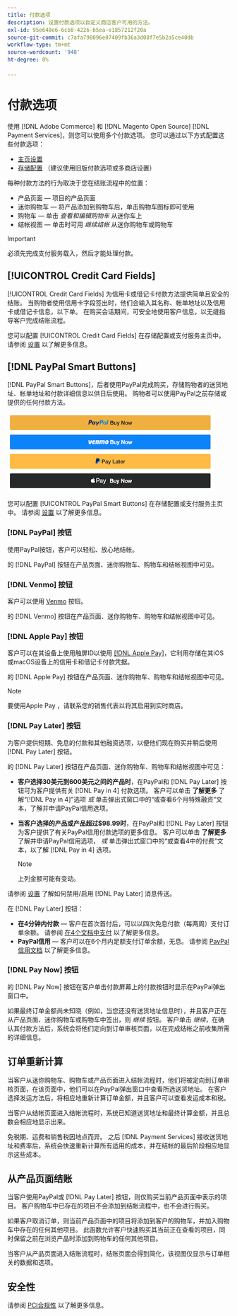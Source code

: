 ```yaml
---
title: 付款选项
description: 设置付款选项以自定义商店客户可用的方法。
exl-id: 95e648e6-6cb8-4226-b5ea-e1857212f20a
source-git-commit: c7afa798096e07409fb36a3d08f7e5b2a5ce40db
workflow-type: tm+mt
source-wordcount: '948'
ht-degree: 0%

---
```


# 付款选项

使用 [!DNL Adobe Commerce] 和 [!DNL Magento Open Source] [!DNL Payment Services]，则您可以使用多个付款选项。 您可以通过以下方式配置这些付款选项：

* [主页设置](payments-home.md)
* [存储配置](configure-admin.md) （建议使用旧版付款选项或多商店设置）

每种付款方法的行为取决于您在结账流程中的位置：

* 产品页面 — 项目的产品页面
* 迷你购物车 — 将产品添加到购物车后，单击购物车图标即可使用
* 购物车 — 单击 _查看和编辑购物车_ 从迷你车上
* 结帐视图 — 单击时可用 _继续结帐_ 从迷你购物车或购物车

>[!IMPORTANT]
>
>必须先完成支付服务载入，然后才能处理付款。

## [!UICONTROL Credit Card Fields]

[!UICONTROL Credit Card Fields] 为信用卡或借记卡付款方法提供简单且安全的结账。 当购物者使用信用卡字段签出时，他们会输入其名称、帐单地址以及信用卡或借记卡信息，以下单。 在购买会话期间，可安全地使用客户信息，以无缝指导客户完成结账流程。

您可以配置 [!UICONTROL Credit Card Fields] 在存储配置或支付服务主页中。 请参阅 [设置](settings.md#credit-card-fields) 以了解更多信息。

## [!DNL PayPal Smart Buttons]

[!DNL PayPal Smart Buttons]，后者使用PayPal完成购买，存储购物者的送货地址、帐单地址和付款详细信息以供日后使用。 购物者可以使用PayPal之前存储或提供的任何付款方法。

![[!DNL PayPal Smart Buttons] 选项](assets/buttons-md.png)

您可以配置 [!UICONTROL PayPal Smart Buttons] 在存储配置或支付服务主页中。  请参阅 [设置](settings.md#payment-buttons) 以了解更多信息。

### [!DNL PayPal] 按钮

使用PayPal按钮，客户可以轻松、放心地结帐。

的 [!DNL PayPal] 按钮在产品页面、迷你购物车、购物车和结帐视图中可见。

### [!DNL Venmo] 按钮

客户可以使用 [Venmo](https://venmo.com/) 按钮。

的 [!DNL Venmo] 按钮在产品页面、迷你购物车、购物车和结帐视图中可见。

### [!DNL Apple Pay] 按钮

客户可以在其设备上使用触屏ID以使用 [[!DNL Apple Pay]](https://www.apple.com/apple-pay/)，它利用存储在其iOS或macOS设备上的信用卡和借记卡付款凭据。

的 [!DNL Apple Pay] 按钮在产品页面、迷你购物车、购物车和结帐视图中可见。

>[!NOTE]
>
> 要使用Apple Pay ，请联系您的销售代表以将其启用到实时商店。

### [!DNL Pay Later] 按钮

为客户提供短期、免息的付款和其他融资选项，以便他们现在购买并稍后使用 [!DNL Pay Later] 按钮。

的 [!DNL Pay Later] 按钮在产品页面、迷你购物车、购物车和结帐视图中可见：

* **客户选择30美元到600美元之间的产品时**，在PayPal和 [!DNL Pay Later] 按钮可为客户提供有关 [!DNL Pay in 4] 付款选项。 客户可以单击 **了解更多** 了解“[!DNL Pay in 4]&quot;选项 _或_ 单击弹出式窗口中的“或查看6个月特殊融资”文本，了解并申请PayPal信用选项。
* **当客户选择的产品或产品超过$98.99时**，在PayPal和 [!DNL Pay Later] 按钮为客户提供了有关PayPal信用付款选项的更多信息。 客户可以单击 **了解更多** 了解并申请PayPal信用选项， _或_ 单击弹出式窗口中的“或查看4中的付费”文本，以了解 [!DNL Pay in 4] 选项。

   >[!NOTE]
   >
   >上列金额可能有变动。

请参阅 [设置](settings.md#payment-buttons) 了解如何禁用/启用 [!DNL Pay Later] 消息传送。

在 [!DNL Pay Later] 按钮：

* **在4分钟内付款** — 客户在首次首付后，可以以四次免息付款（每两周）支付订单余额。 请参阅 [在4个文档中支付](https://www.paypal.com/us/digital-wallet/ways-to-pay/buy-now-pay-later) 以了解更多信息。
* **PayPal信用** — 客户可以在6个月内足额支付订单余额，无息。 请参阅 [PayPal信用文档](https://www.paypal.com/us/webapps/mpp/paypal-credit) 以了解更多信息。

### [!DNL Pay Now] 按钮

的 [!DNL Pay Now] 按钮在客户单击付款屏幕上的付款按钮时显示在PayPal弹出窗口中。

如果最终订单金额尚未知晓（例如，当您还没有送货地址信息时），并且客户正在从产品页面、迷你购物车或购物车中签出，则 _继续_ 按钮。 客户单击 _继续_，在确认其付款方法后，系统会将他们定向到订单审核页面，以在完成结帐之前收集所需的详细信息。

## 订单重新计算

当客户从迷你购物车、购物车或产品页面进入结帐流程时，他们将被定向到订单审核页面，在该页面中，他们可以在PayPal弹出窗口中查看所选送货地址。 在客户选择发运方法后，将相应地重新计算订单金额，并且客户可以查看发运成本和税。

当客户从结帐页面进入结帐流程时，系统已知道送货地址和最终计算金额，并且总数会相应地显示出来。

免税期、运费和销售税因地点而异。 之后 [!DNL Payment Services] 接收送货地址和费率后，系统会快速重新计算所有适用的成本，并在结帐的最后阶段相应地显示这些成本。

## 从产品页面结账

当客户使用PayPal或 [!DNL Pay Later] 按钮，则仅购买当前产品页面中表示的项目。 客户购物车中已存在的项目不会添加到结帐流程中，也不会进行购买。

如果客户取消订单，则当前产品页面中的项目将添加到客户的购物车，并加入购物车中存在的任何其他项目。 此函数允许客户快速购买其当前正在查看的项目，同时保留之前在浏览产品时添加到购物车的任何其他项目。

当客户从产品页面进入结账流程时，结账页面会得到简化，该视图仅显示与订单相关的数据和选项。

## 安全性

请参阅 [PCI合规性](security.md#pci-compliance) 以了解更多信息。
